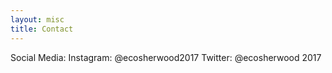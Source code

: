 ```yaml
---
layout: misc
title: Contact
---
```


Social Media:
Instagram: @ecosherwood2017
Twitter: @ecosherwood 2017
